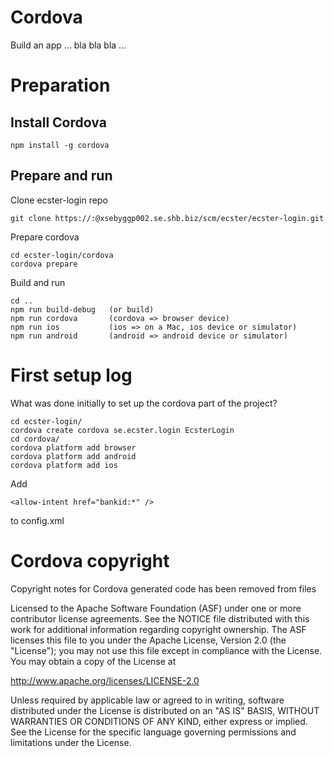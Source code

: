 # Cordova

Build an app ... bla bla bla ...

# Preparation

## Install Cordova

    npm install -g cordova

## Prepare and run

Clone ecster-login repo

    git clone https://:@xsebyggp002.se.shb.biz/scm/ecster/ecster-login.git

Prepare cordova

    cd ecster-login/cordova
    cordova prepare

Build and run

    cd ..
    npm run build-debug   (or build)
    npm run cordova       (cordova => browser device)
    npm run ios           (ios => on a Mac, ios device or simulator)
    npm run android       (android => android device or simulator)


# First setup log

What was done initially to set up the cordova part of the project?

    cd ecster-login/
    cordova create cordova se.ecster.login EcsterLogin
    cd cordova/
    cordova platform add browser
    cordova platform add android
    cordova platform add ios

Add

    <allow-intent href="bankid:*" /> 

to config.xml


# Cordova copyright

Copyright notes for Cordova generated code has been removed from files 

Licensed to the Apache Software Foundation (ASF) under one
or more contributor license agreements.  See the NOTICE file
distributed with this work for additional information
regarding copyright ownership.  The ASF licenses this file
to you under the Apache License, Version 2.0 (the
"License"); you may not use this file except in compliance
with the License.  You may obtain a copy of the License at

http://www.apache.org/licenses/LICENSE-2.0

Unless required by applicable law or agreed to in writing,
software distributed under the License is distributed on an
"AS IS" BASIS, WITHOUT WARRANTIES OR CONDITIONS OF ANY
KIND, either express or implied.  See the License for the
specific language governing permissions and limitations
under the License.
